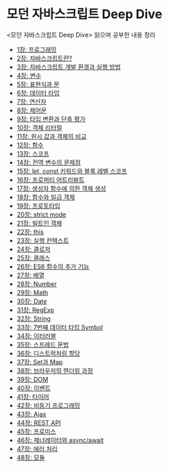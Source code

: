 # 모던 자바스크립트 Deep Dive
<모던 자바스크립트 Deep Dive> 읽으며 공부한 내용 정리
- [1장: 프로그래밍](https://www.notion.so/01-1945f8e592d24a36b3cfe837d9735e72?pvs=4)
- [2장: 자바스크립트란?]()
- [3장: 자바스크립트 개발 환경과 실행 방법]()
- [4장: 변수](https://www.notion.so/04-c1721cbc6912463abe8ed21740e82a38?pvs=4)
- [5장: 표현식과 문](https://www.notion.so/05-866c415368e54a27ad76c154fa7c6b2d?pvs=4)
- [6장: 데이터 타입](https://www.notion.so/06-17cbf62c6acd43f7a8371e59d97f10a4?pvs=4)
- [7장: 연산자](https://www.notion.so/07-160e7b7e28314fe3bed73fd9a5505923?pvs=4)
- [8장: 제어문](https://www.notion.so/08-0c2e20a9ed8740e3bcaeccdaf852ce35?pvs=4)
- [9장: 타입 변환과 단축 평가](https://www.notion.so/09-6988a54f82f441179ac2158eafe7dc27?pvs=4)
- [10장: 객체 리터럴](https://www.notion.so/10-ad6207b84e634fda858cc2ce72e9702f?pvs=4)
- [11장: 원시 값과 객체의 비교](https://www.notion.so/11-32f52fa437f9448faf788703372209d5?pvs=4)
- [12장: 함수](https://www.notion.so/12-b78086f9287240849ca80c8e60bbeeed?pvs=4)
- [13장: 스코프]()
- [14장: 전역 변수의 문제점](https://www.notion.so/14-3e84318c9e66409db0f13d7563c2bcc8?pvs=4)
- [15장: let, const 키워드와 블록 레벨 스코프](https://www.notion.so/15-let-const-cc64e2ed0d4544878b091fdee186f020?pvs=4)
- [16장: 프로퍼티 어트리뷰트](https://www.notion.so/16-4ea5c9bf81dc4293b3e7e48b302e337b?pvs=4)
- [17장: 생성자 함수에 의한 객체 생성](https://www.notion.so/17-d04a9df582cb435c9d5b49c5f876caf8?pvs=4)
- [18장: 함수와 일급 객체](https://www.notion.so/18-85c7e6b9682947b6896a2ef62d579ab0?pvs=4)
- [19장: 프로토타입](https://www.notion.so/19-1ab280d046f04729bc005a6ab5e160b3?pvs=4)
- [20장: strict mode](https://www.notion.so/20-strict-mode-2ea3a7d9bcad44d7b8e2483aa00ef30f?pvs=4)
- [21장: 빌트인 객체](https://www.notion.so/21-e1ae94b9eb2e4fe1bb82dc971083d8bb?pvs=4)
- [22장: this]()
- [23장: 실행 컨텍스트]()
- [24장: 클로저](https://www.notion.so/24-1594bdcc393e80e795aed88cc60bf6e7?pvs=4)
- [25장: 클래스]()
- [26장: ES6 함수의 추가 기능]()
- [27장: 배열]()
- [28장: Number]()
- [29장: Math]()
- [30장: Date]()
- [31장: RegExp]()
- [32장: String]()
- [33장: 7번째 데이터 타입 Symbol](https://cookie-dream-b3e.notion.site/33-7-Symbol-1344bdcc393e80dfa212e86fb19c6d9e?pvs=4)
- [34장: 이터러블](https://cookie-dream-b3e.notion.site/34-1344bdcc393e8014a36acb38c2b252bc?pvs=4)
- [35장: 스프레드 문법](https://www.notion.so/35-13b4bdcc393e80c5ba62c4a8a868349d?pvs=4)
- [36장: 디스트럭처링 할당](https://www.notion.so/36-079539d633954f989585406b7702283d?pvs=4)
- [37장: Set과 Map](https://www.notion.so/37-Set-Map-13b4bdcc393e80799de7fd177f23f205?pvs=4)
- [38장: 브라우저의 렌더링 과정](https://www.notion.so/38-13b4bdcc393e801fa6acf4cc91cc8f79?pvs=4)
- [39장: DOM](https://www.notion.so/39-DOM-1424bdcc393e8049839ee268982498b4?pvs=4)
- [40장: 이벤트](https://www.notion.so/40-1454bdcc393e803e8925f528d987472c?pvs=4)
- [41장: 타이머](https://www.notion.so/41-1474bdcc393e80e6a866e7b56726cd37?pvs=4)
- [42장: 비동기 프로그래밍](https://www.notion.so/42-1424bdcc393e80728cfadc617c92bb5f?pvs=4)
- [43장: Ajax](https://www.notion.so/43-Ajax-1494bdcc393e80748dd6c21ebac7cb75?pvs=4)
- [44장: REST API](https://www.notion.so/44-REST-API-1494bdcc393e8010a134e7f22cf64b61?pvs=4)
- [45장: 프로미스](https://www.notion.so/45-1504bdcc393e8093aa37fa054350aaf5?pvs=4)
- [46장: 제너레이터와 async/await](https://www.notion.so/46-async-await-1544bdcc393e80aab5e1f63e9db9e5de?pvs=4)
- [47장: 에러 처리](https://www.notion.so/47-1584bdcc393e80f48eb3de9d512319c1?pvs=4)
- [48장: 모듈](https://www.notion.so/48-1504bdcc393e80f8a849da829fad83d5?pvs=4)
